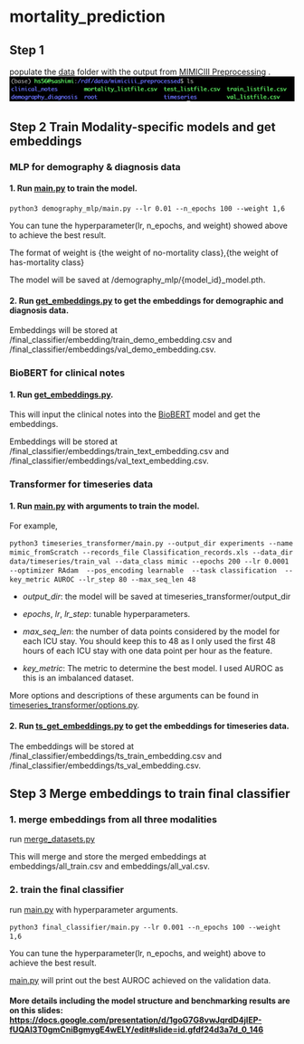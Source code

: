 # mortality_prediction

## Step 1
populate the [data](https://github.com/AllenSun-HM/mortality_prediction/data) folder with the output from [MIMICIII Preprocessing](https://github.com/AllenSun-HM/mimic3-data-preprocessing/data) .
![Drag Racing](https://github.com/AllenSun-HM/mortality_prediction/blob/main/resources/img_1.png)
## Step 2 Train Modality-specific models and get embeddings
### MLP for demography & diagnosis data
#### 1. Run [main.py](https://github.com/AllenSun-HM/mortality_prediction/blob/main/demography_mlp/main.py) to train the model.
```{bash}
python3 demography_mlp/main.py --lr 0.01 --n_epochs 100 --weight 1,6
```
You can tune the hyperparameter(lr, n_epochs, and weight) showed above to achieve the best result.

The format of weight is {the weight of no-mortality class},{the weight of has-mortality class}

The model will be saved at /demography_mlp/{model_id}_model.pth.

#### 2. Run [get_embeddings.py](https://github.com/AllenSun-HM/mortality_prediction/blob/main/demography_mlp/get_embeddings.py) to get the embeddings for demographic and diagnosis data. 

Embeddings will be stored at /final_classifier/embedding/train_demo_embedding.csv and /final_classifier/embeddings/val_demo_embedding.csv.

### BioBERT for clinical notes
#### 1. Run [get_embeddings.py](https://github.com/AllenSun-HM/mortality_prediction/blob/main/text_bert/get_embeddings.py).
This will input the clinical notes into the [BioBERT](https://arxiv.org/pdf/1901.08746.pdf) model and get the embeddings.

Embeddings will be stored at /final_classifier/embeddings/train_text_embedding.csv and /final_classifier/embeddings/val_text_embedding.csv.


### Transformer for timeseries data
#### 1. Run [main.py](https://github.com/AllenSun-HM/mortality_prediction/blob/main/timeseries_transformer/main.py) with arguments to train the model.
For example,
```{bash}
python3 timeseries_transformer/main.py --output_dir experiments --name mimic_fromScratch --records_file Classification_records.xls --data_dir data/timeseries/train_val --data_class mimic --epochs 200 --lr 0.0001 --optimizer RAdam  --pos_encoding learnable  --task classification  --key_metric AUROC --lr_step 80 --max_seq_len 48 
```
* *output_dir*: the model will be saved at timeseries_transformer/output_dir

* *epochs*, *lr*, *lr_step*: tunable hyperparameters.

* *max_seq_len*: the number of data points considered by the model for each ICU stay. You should keep this to 48 as I only used the first 48 hours of each ICU stay with one data point per hour as the feature.
* *key_metric*: The metric to determine the best model. I used AUROC as this is an imbalanced dataset. 

More options and descriptions of these arguments can be found in [timeseries_transformer/options.py](https://github.com/AllenSun-HM/mortality_prediction/blob/main/timeseries_transformer/options.py).


#### 2. Run [ts_get_embeddings.py](https://github.com/AllenSun-HM/mortality_prediction/blob/main/timeseries_transformer/ts_get_embeddings.py) to get the embeddings for timeseries data. 
The embeddings will be stored at /final_classifier/embeddings/ts_train_embedding.csv and /final_classifier/embeddings/ts_val_embedding.csv.

## Step 3 Merge embeddings to train final classifier
### 1. merge embeddings from all three modalities
run [merge_datasets.py](https://github.com/AllenSun-HM/mortality_prediction/blob/main/final_classifier/merge_datasets.py) 

This will merge and store the merged embeddings at embeddings/all_train.csv and embeddings/all_val.csv.
### 2. train the final classifier
run [main.py](https://github.com/AllenSun-HM/mortality_prediction/blob/main/final_classifier/main.py) with hyperparameter arguments.
```{bash}
python3 final_classifier/main.py --lr 0.001 --n_epochs 100 --weight 1,6
```
You can tune the hyperparameter(lr, n_epochs, and weight) above to achieve the best result.

[main.py](https://github.com/AllenSun-HM/mortality_prediction/blob/main/final_classifier/main.py) will print out the best AUROC achieved on the validation data.





#### More details including the model structure and benchmarking results are on this slides: https://docs.google.com/presentation/d/1goG7G8vwJqrdD4jlEP-fUQAl3T0gmCniBgmygE4wELY/edit#slide=id.gfdf24d3a7d_0_146
